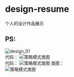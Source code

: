 # design-resume
个人的设计作品展示  
## PS:  
![design_01](https://uncomapp.oss-cn-beijing.aliyuncs.com/uncom_dynamics/design-01.jpg)  
代码： 
![策略模式类图](https://uncomapp.oss-cn-beijing.aliyuncs.com/uncom_dynamics/strategy-mode.png)  
代码： 
![策略模式类图](https://uncomapp.oss-cn-beijing.aliyuncs.com/uncom_dynamics/design-01.jpg) 
类图：  
![策略模式类图](https://uncomapp.oss-cn-beijing.aliyuncs.com/uncom_dynamics/design-01.jpg)  



